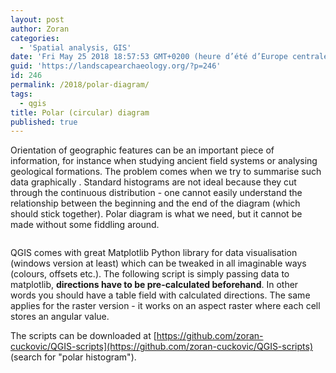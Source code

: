 ```yaml
---
layout: post
author: Zoran
categories:
  - 'Spatial analysis, GIS'
date: 'Fri May 25 2018 18:57:53 GMT+0200 (heure d’été d’Europe centrale)'
guid: 'https://landscapearchaeology.org/?p=246'
id: 246
permalink: /2018/polar-diagram/
tags:
  - qgis
title: Polar (circular) diagram
published: true
---
```


Orientation of geographic features can be an important piece of information, for instance when studying ancient field systems or analysing geological formations. The problem comes when we try to summarise such data graphically . Standard histograms are not ideal because they cut through the continuous distribution - one cannot easily understand the relationship between the beginning and the end of the diagram (which should stick together). Polar diagram is what we need, but it cannot be made without some fiddling around.

<a href="https://3.bp.blogspot.com/-L93oFU5wimQ/WgbxUnriF5I/AAAAAAAAA2A/9Odg-QlGj3o7X84AZlXDWaiV9La2ugElACLcBGAs/s1600/2017-11-Polar-graph.jpg"><img src="https://3.bp.blogspot.com/-L93oFU5wimQ/WgbxUnriF5I/AAAAAAAAA2A/9Odg-QlGj3o7X84AZlXDWaiV9La2ugElACLcBGAs/s400/2017-11-Polar-graph.jpg" alt="" /></a>

QGIS comes with great Matplotlib Python library for data visualisation (windows version at least) which can be tweaked in all imaginable ways (colours, offsets etc.). The following script is simply passing data to matplotlib, **directions have to be pre-calculated beforehand**. In other words you should have a table field with calculated directions. The same applies for the raster version - it works on an aspect raster where each cell stores an angular value. 

The scripts can be downloaded at [https://github.com/zoran-cuckovic/QGIS-scripts](https://github.com/zoran-cuckovic/QGIS-scripts) (search for "polar histogram").
